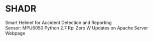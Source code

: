 # SHADR
Smart Helmet for Accident Detection and Reporting   
	Sensor: MPU6050
	Python 2.7
	Rpi Zero W
	Updates on Apache Server Webpage
